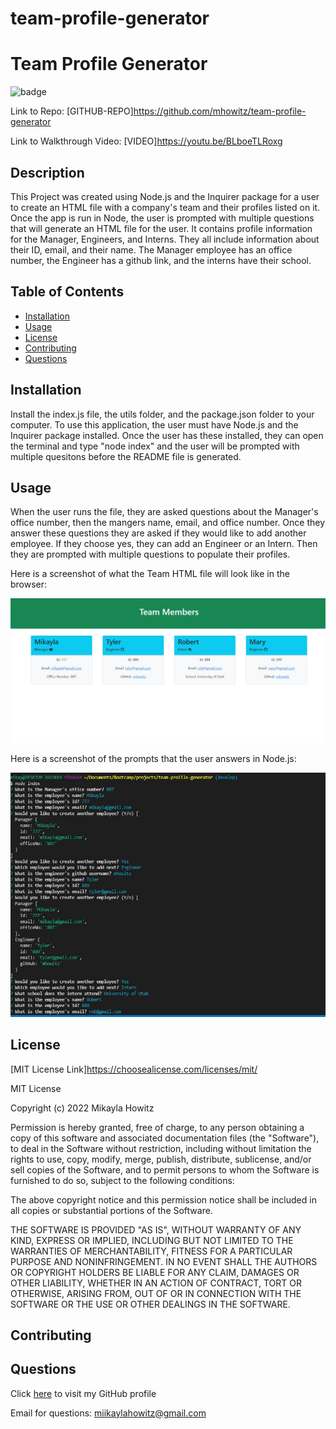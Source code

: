 # team-profile-generator
  # Team Profile Generator
  ![badge](https://img.shields.io/badge/MIT-License-Green)

  Link to Repo: [GITHUB-REPO]https://github.com/mhowitz/team-profile-generator

  Link to Walkthrough Video: [VIDEO]https://youtu.be/BLboeTLRoxg
  
  ## Description

  This Project was created using Node.js and the Inquirer package for a user to create an HTML file with a company's team and their profiles listed on it. Once the app is run in Node, the user is prompted with multiple questions that will generate an HTML file for the user. It contains profile information for the Manager, Engineers, and Interns. They all include information about their ID, email, and their name. The Manager employee has an office number, the Engineer has a github link, and the interns have their school.

  ## Table of Contents

  * [Installation](#installation)
  * [Usage](#usage)
  * [License](#license)
  * [Contributing](#contributing)
  * [Questions](#questions)
  
  
  ## Installation

  Install the index.js file, the utils folder, and the package.json folder to your computer. To use this application, the user must have Node.js and the Inquirer package installed. Once the user has these installed, they can open the terminal and type "node index" and the user will be prompted with multiple quesitons before the README file is generated.
  
  ## Usage

  When the user runs the file, they are asked questions about the Manager's office number, then the mangers name, email, and office number. Once they answer these questions they are asked if they would like to add another employee. If they choose yes, they can add an Engineer or an Intern. Then they are prompted with multiple questions to populate their profiles.
  
  Here is a screenshot of what the Team HTML file will look like in the browser:
  
  ![screenshot-of-browser](images/html.jpg)
  
  
  Here is a screenshot of the prompts that the user answers in Node.js:
  
  ![screenshot-of-terminal](images/node.jpg)
  
  ## License 

  [MIT License Link]https://choosealicense.com/licenses/mit/
  
  MIT License

Copyright (c) 2022 Mikayla Howitz

Permission is hereby granted, free of charge, to any person obtaining a copy of this software and associated documentation files (the "Software"), to deal in the Software without restriction, including without limitation the rights to use, copy, modify, merge, publish, distribute, sublicense, and/or sell copies of the Software, and to permit persons to whom the Software is furnished to do so, subject to the following conditions:

The above copyright notice and this permission notice shall be included in all copies or substantial portions of the Software.

THE SOFTWARE IS PROVIDED "AS IS", WITHOUT WARRANTY OF ANY KIND, EXPRESS OR IMPLIED, INCLUDING BUT NOT LIMITED TO THE WARRANTIES OF MERCHANTABILITY, FITNESS FOR A PARTICULAR PURPOSE AND NONINFRINGEMENT. IN NO EVENT SHALL THE AUTHORS OR COPYRIGHT HOLDERS BE LIABLE FOR ANY CLAIM, DAMAGES OR OTHER LIABILITY, WHETHER IN AN ACTION OF CONTRACT, TORT OR OTHERWISE, ARISING FROM, OUT OF OR IN CONNECTION WITH THE SOFTWARE OR THE USE OR OTHER DEALINGS IN THE SOFTWARE.

  ## Contributing

  
  ## Questions

  Click [here](https://github.com/mhowitz) to visit my GitHub profile

  Email for questions: miikaylahowitz@gmail.com

